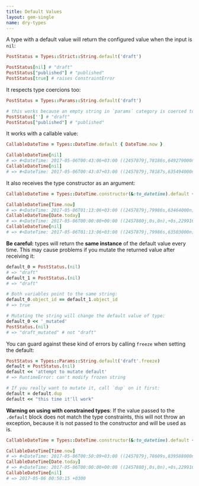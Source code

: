 ```yaml
---
title: Default Values
layout: gem-single
name: dry-types
---
```


A type with a default value will return the configured value when the input is `nil`:

``` ruby
PostStatus = Types::Strict::String.default('draft')

PostStatus[nil] # "draft"
PostStatus["published"] # "published"
PostStatus[true] # raises ConstraintError
```

It respects type coercions too:

``` ruby
PostStatus = Types::Params::String.default('draft')

# this works because an empty string in `params` category is coerced to `nil`
PostStatus[''] # "draft"
PostStatus["published"] # "published"
```

It works with a callable value:

``` ruby
CallableDateTime = Types::DateTime.default { DateTime.now }

CallableDateTime[nil]
# => #<DateTime: 2017-05-06T00:43:06+03:00 ((2457879j,78186s,649279000n),+10800s,2299161j)>
CallableDateTime[nil]
# => #<DateTime: 2017-05-06T00:43:07+03:00 ((2457879j,78187s,635494000n),+10800s,2299161j)>
```

It also receives the type constructor as an argument:

```ruby
CallableDateTime = Types::DateTime.constructor(&:to_datetime).default { |type| type[Time.now] }

CallableDateTime[Time.now]
# => #<DateTime: 2017-05-06T01:13:06+03:00 ((2457879j,79986s,63464000n),+10800s,2299161j)>
CallableDateTime[Date.today]
# => #<DateTime: 2017-05-06T00:00:00+00:00 ((2457880j,0s,0n),+0s,2299161j)>
CallableDateTime[nil]
# => #<DateTime: 2017-05-06T01:13:06+03:00 ((2457879j,79986s,63503000n),+10800s,2299161j)>
```

**Be careful:** types will return the **same instance** of the default value every time. This may cause problems if you mutate the returned value after receiving it:

```ruby
default_0 = PostStatus.(nil)
# => "draft"
default_1 = PostStatus.(nil)
# => "draft"

# Both variables point to the same string:
default_0.object_id == default_1.object_id
# => true

# Mutating the string will change the default value of type:
default_0 << '_mutated'
PostStatus.(nil)
# => "draft_mutated" # not "draft"
```

You can guard against these kind of errors by calling `freeze` when setting the default:

```ruby
PostStatus = Types::Params::String.default('draft'.freeze)
default = PostStatus.(nil)
default << 'attempt to mutate default'
# => RuntimeError: can't modify frozen string

# If you really want to mutate it, call `dup` on it first:
default = default.dup
default << "this time it'll work"
```

**Warning on using with constrained types**: If the value passed to the `.default` block does not match the type constraints, this will not throw an exception, because it is not passed to the constructor and will be used as is.

```ruby
CallableDateTime = Types::DateTime.constructor(&:to_datetime).default { Time.now }

CallableDateTime[Time.now]
# => #<DateTime: 2017-05-06T00:50:09+03:00 ((2457879j,78609s,839588000n),+10800s,2299161j)>
CallableDateTime[Date.today]
# => #<DateTime: 2017-05-06T00:00:00+00:00 ((2457880j,0s,0n),+0s,2299161j)>
CallableDateTime[nil]
# => 2017-05-06 00:50:15 +0300
```
